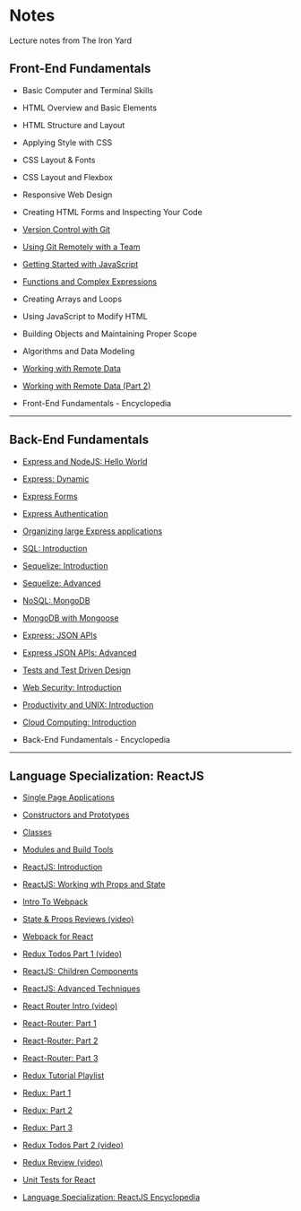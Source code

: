 # Notes
Lecture notes from The Iron Yard

## Front-End Fundamentals

* Basic Computer and Terminal Skills

* HTML Overview and Basic Elements

* HTML Structure and Layout

* Applying Style with CSS

* CSS Layout & Fonts

* CSS Layout and Flexbox

* Responsive Web Design

* Creating HTML Forms and Inspecting Your Code

* [Version Control with Git](./FrontEnd/VersionControlWithGit.md)

* [Using Git Remotely with a Team](./FrontEnd/UsingGitRemotelyWithATeam.md)

* [Getting Started with JavaScript](./FrontEnd/GettingStartedWithJavaScript.md)

* [Functions and Complex Expressions](./FrontEnd/FunctionsAndComplexExpressions.md)

* Creating Arrays and Loops 

* Using JavaScript to Modify HTML

* Building Objects and Maintaining Proper Scope

* Algorithms and Data Modeling

* [Working with Remote Data](https://github.com/rickmurdock/notes/blob/master/FrontEnd/WorkingWithRemoteData.md)

* [Working with Remote Data (Part 2)](https://github.com/rickmurdock/notes/blob/master/FrontEnd/WorkingWithRemoteDataPart2.md)

* Front-End Fundamentals - Encyclopedia

--- 

## Back-End Fundamentals

* [Express and NodeJS: Hello World](https://github.com/rickmurdock/notes/blob/master/BackEnd/ExpressNodeJS.md)

* [Express: Dynamic](https://github.com/rickmurdock/notes/blob/master/BackEnd/ExpressDynamic.md)

* [Express Forms](https://github.com/rickmurdock/notes/blob/master/BackEnd/ExpressForms.md)

* [Express Authentication](https://github.com/rickmurdock/notes/blob/master/BackEnd/ExpressAuthentication.md)

* [Organizing large Express applications](https://github.com/rickmurdock/notes/blob/master/BackEnd/OrganizingExpress.md) 

* [SQL: Introduction](https://github.com/rickmurdock/notes/blob/master/BackEnd/SQLIntroduction.md)

* [Sequelize: Introduction](https://github.com/rickmurdock/notes/blob/master/BackEnd/SequelizeIntroduction.md)

* [Sequelize: Advanced](https://github.com/rickmurdock/notes/blob/master/BackEnd/SequelizeAdvanced.md)

* [NoSQL: MongoDB](https://github.com/rickmurdock/notes/blob/master/BackEnd/NoSQLMongoDB.md)

* [MongoDB with Mongoose](https://github.com/rickmurdock/notes/blob/master/BackEnd/MongoDBMongoose.md)

* [Express: JSON APIs](https://github.com/rickmurdock/notes/blob/master/BackEnd/ExpressJSONAPIs.md)

* [Express JSON APIs: Advanced](https://github.com/rickmurdock/notes/blob/master/BackEnd/ExpressJSONAPIsAdvanced.md)

* [Tests and Test Driven Design](https://github.com/rickmurdock/notes/blob/master/BackEnd/TestsandTestDrivenDesign.md)

* [Web Security: Introduction](https://github.com/rickmurdock/notes/blob/master/BackEnd/WebSecurityIntroduction.md)

* [Productivity and UNIX: Introduction](https://github.com/rickmurdock/notes/blob/master/BackEnd/ProductivityUNIXIntroduction)

* [Cloud Computing: Introduction](https://github.com/rickmurdock/notes/blob/master/BackEnd/CloudComputingIntroduction.md)

* Back-End Fundamentals - Encyclopedia

---

## Language Specialization: ReactJS

* [Single Page Applications](https://github.com/rickmurdock/notes/blob/master/ReactJS/SinglePageApplications.md)

* [Constructors and Prototypes](https://github.com/rickmurdock/notes/blob/master/ReactJS/ConstructorsAndPrototypes.md)

* [Classes](https://github.com/rickmurdock/notes/blob/master/ReactJS/Classes.md)

* [Modules and Build Tools](https://github.com/rickmurdock/notes/blob/master/ReactJS/ModulesAndBuildTools.md)

* [ReactJS: Introduction](https://github.com/rickmurdock/notes/blob/master/ReactJS/ReactJSIntroduction.md)

* [ReactJS: Working wth Props and State](https://github.com/rickmurdock/notes/blob/master/ReactJS/ReactJSWorkingWithPropsandState.md)

* [Intro To Webpack](https://github.com/rickmurdock/notes/blob/master/ReactJS/IntroToWebpack.md)

* [State & Props Reviews (video)](https://github.com/rickmurdock/notes/blob/master/ReactJS/StateAndPropsReviews.md)

* [Webpack for React](https://github.com/rickmurdock/notes/blob/master/ReactJS/WebpackForReact.md)

* [Redux Todos Part 1 (video)](https://github.com/rickmurdock/notes/blob/master/ReactJS/ReduxTodosPart1.md)

* [ReactJS: Children Components](https://github.com/rickmurdock/notes/blob/master/ReactJS/ReactJSChildrenComponents.md)

* [ReactJS: Advanced Techniques](https://github.com/rickmurdock/notes/blob/master/ReactJS/ReactJSAdvancedTechniques.md)

* [React Router Intro (video)](https://github.com/rickmurdock/notes/blob/master/ReactJS/ReactRouterIntro.md)

* [React-Router: Part 1](https://github.com/rickmurdock/notes/blob/master/ReactJS/ReactRouterPart1.md)

* [React-Router: Part 2](https://github.com/rickmurdock/notes/blob/master/ReactJS/ReactRouterPart2.md)

* [React-Router: Part 3](https://github.com/rickmurdock/notes/blob/master/ReactJS/ReactRouterPart3.md)

* [Redux Tutorial Playlist](https://github.com/rickmurdock/notes/blob/master/ReactJS/ReduxTutorialPlaylist.md)

* [Redux: Part 1](https://github.com/rickmurdock/notes/blob/master/ReactJS/ReduxPart1.md)

* [Redux: Part 2](https://github.com/rickmurdock/notes/blob/master/ReactJS/ReduxPart2.md)

* [Redux: Part 3](https://github.com/rickmurdock/notes/blob/master/ReactJS/ReduxPart3.md)

* [Redux Todos Part 2 (video)](https://github.com/rickmurdock/notes/blob/master/ReactJS/ReduxTodosPart2.md)

* [Redux Review (video)](https://github.com/rickmurdock/notes/blob/master/ReactJS/ReduxReview.md)

* [Unit Tests for React](https://github.com/rickmurdock/notes/blob/master/ReactJS/UnitTestsForReact.md)

* [Language Specialization: ReactJS Encyclopedia](./ReactJS/ReactJSEncyclopedia.md)
